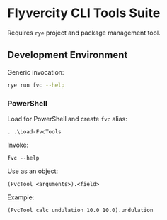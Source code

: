 # Flyvercity CLI Tools Suite

Requires `rye` project and package management tool.

## Development Environment

Generic invocation:

```bash
rye run fvc --help
```

### PowerShell

Load for PowerShell and create `fvc` alias:

```pwsh
. .\Load-FvcTools
```

Invoke:

```pwsh
fvc --help
```

Use as an object:

```pwsh
(FvcTool <arguments>).<field>
```

Example:

```pwsh
(FvcTool calc undulation 10.0 10.0).undulation
```
